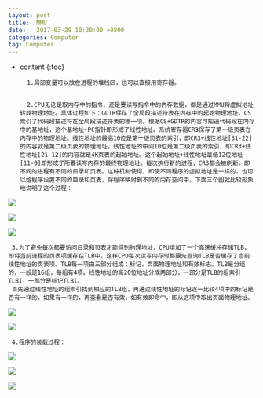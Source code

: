 ```yaml
---
layout: post
title:  MMU
date:   2017-03-29 10:30:00 +0800
categories: Computer
tag: Computer
---
```


* content
{:toc}

        1.局部变量可以放在进程的堆栈区，也可以直接用寄存器。


        2.CPU无论是取内存中的指令，还是要读写指令中的内存数据，都是通过MMU将虚拟地址转成物理地址。具体过程如下：GDTR保存了全局段描述符表在内存中的起始物理地址，CS索引了代码段描述符在全局段描述符表的哪一项。根据CS+GDTR的内容可知道代码段在内存中的基地址，这个基地址+PC指针即形成了线性地址。系统寄存器CR3保存了第一级页表在内存中的物理地址。线性地址的最高10位是第一级页表的索引，即CR3+线性地址[31-22]的内容就是第二级页表的物理地址。线性地址的中间10位是第二级页表的索引，即CR3+线性地址[21-12]的内容就是4K页表的起始地址。这个起始地址+线性地址最低12位地址[11-0]即形成了所要读写内存的最终物理地址。每次执行新的进程，CR3都会被刷新。即不同的进程有不同的目录和页表。这种机制使得，即使不同程序的虚拟地址是一样的，也可以给程序设置不同的目录和页表，将程序映射到不同的内存空间中。下面三个图就比较形象地说明了这个过程：



![](http://i.imgur.com/HXr0DjS.png)

![](http://i.imgur.com/y6vfsbL.png)

![](http://i.imgur.com/T1hOOz5.png)




     3.为了避免每次都要访问目录和页表才能得到物理地址，CPU增加了一个高速缓冲存储TLB，即将当前进程的页表项缓存在TLB中。这样CPU每次读写内存时都要先查询TLB是否缓存了当前线性地址的页表项。TLB每一项由三部分组成：标记，页面物理地址和有效标志。TLB是分组的，一般是16组，每组有4项。线性地址的高20位地址分成两部分，一部分是TLB的组索引TLBI，一部分是标记TLBI。
     首先通过线性地址的组索引找到相应的TLB组，再通过线性地址的标记逐一比较4项中的标记是否有一样的，如果有一样的，再查看是否有效，如有效即命中，即从这项中取出页面物理地址。

![](http://i.imgur.com/Go6RbiP.png)

![](http://i.imgur.com/40gXIBK.png)


     4.程序的装载过程：

![](http://i.imgur.com/zPosUFd.png)

![](http://i.imgur.com/jNcAgeL.png)

![](http://i.imgur.com/pmTOBp9.png)






